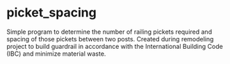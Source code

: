 # picket_spacing
Simple program to determine the number of railing pickets required and spacing of those pickets between two posts.
Created during remodeling project to build guardrail in accordance with the International Building Code (IBC) and minimize material waste.
